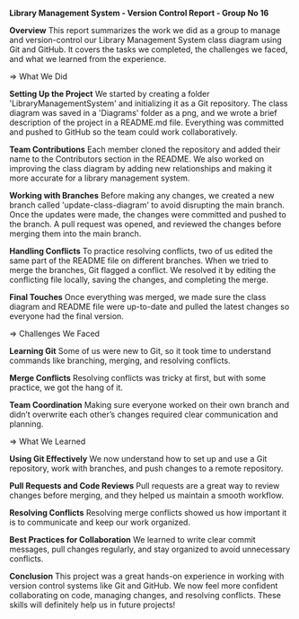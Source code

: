 **Library Management System - Version Control Report - Group No 16**

**Overview**
This report summarizes the work we did as a group to manage and version-control our Library Management System class diagram using Git and GitHub. 
It covers the tasks we completed, the challenges we faced, and what we learned from the experience.

=> What We Did

**Setting Up the Project**
We started by creating a folder 'LibraryManagementSystem' and initializing it as a Git repository.
The class diagram was saved in a 'Diagrams' folder as a png, and we wrote a brief description of the project in a README.md file.
Everything was committed and pushed to GitHub so the team could work collaboratively.

**Team Contributions**
Each member cloned the repository and added their name to the Contributors section in the README.
We also worked on improving the class diagram by adding new relationships and making it more accurate for a library management system.

**Working with Branches**
Before making any changes, we created a new branch called 'update-class-diagram' to avoid disrupting the main branch.
Once the updates were made, the changes were committed and pushed to the branch.
A pull request was opened, and reviewed the changes before merging them into the main branch.

**Handling Conflicts**
To practice resolving conflicts, two of us edited the same part of the README file on different branches.
When we tried to merge the branches, Git flagged a conflict. We resolved it by editing the conflicting file locally, saving the changes, and completing the merge.

**Final Touches**
Once everything was merged, we made sure the class diagram and README file were up-to-date and pulled the latest changes so everyone had the final version.

=> Challenges We Faced

**Learning Git**
Some of us were new to Git, so it took time to understand commands like branching, merging, and resolving conflicts.

**Merge Conflicts**
Resolving conflicts was tricky at first, but with some practice, we got the hang of it.

**Team Coordination**
Making sure everyone worked on their own branch and didn’t overwrite each other’s changes required clear communication and planning.

=> What We Learned

**Using Git Effectively**
We now understand how to set up and use a Git repository, work with branches, and push changes to a remote repository.

**Pull Requests and Code Reviews**
Pull requests are a great way to review changes before merging, and they helped us maintain a smooth workflow.

**Resolving Conflicts**
Resolving merge conflicts showed us how important it is to communicate and keep our work organized.

**Best Practices for Collaboration**
We learned to write clear commit messages, pull changes regularly, and stay organized to avoid unnecessary conflicts.

**Conclusion**
This project was a great hands-on experience in working with version control systems like Git and GitHub. 
We now feel more confident collaborating on code, managing changes, and resolving conflicts. These skills will definitely help us in future projects!

